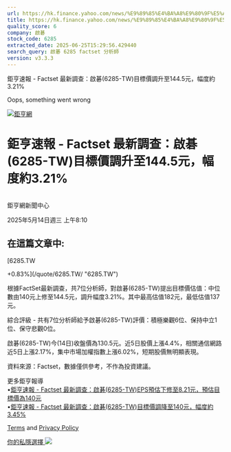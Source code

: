 ```yaml
---
url: https://hk.finance.yahoo.com/news/%E9%89%85%E4%BA%A8%E9%80%9F%E5%A0%B1-factset-%E6%9C%80%E6%96%B0%E8%AA%BF%E6%9F%A5-%E5%95%9F%E7%A2%81-6285-121023986.html
title: https://hk.finance.yahoo.com/news/%E9%89%85%E4%BA%A8%E9%80%9F%E5%A0%B1-factset-%E6%9C%80%E6%96%B0%E8
quality_score: 6
company: 啟碁
stock_code: 6285
extracted_date: 2025-06-25T15:29:56.429440
search_query: 啟碁 6285 factset 分析師
version: v3.3.3
---
```


鉅亨速報 - Factset 最新調查：啟碁(6285-TW)目標價調升至144.5元，幅度約3.21% 


Oops, something went wrong

 

[![鉅亨網](https://s.yimg.com/ny/api/res/1.2/UM5hrThmhlnSiBO4o4qlLg--/YXBwaWQ9aGlnaGxhbmRlcjt3PTE0NjtoPTQ4O2NmPXdlYnA-/https://s.yimg.com/os/creatr-uploaded-images/2020-01/147c7630-36ab-11ea-ae7c-5ee7a0016555)](http://www.cnyes.com/ "鉅亨網")

# 鉅亨速報 - Factset 最新調查：啟碁(6285-TW)目標價調升至144.5元，幅度約3.21%

![](data:image/gif;base64,R0lGODlhAQABAIAAAAAAAP///ywAAAAAAQABAAACAUwAOw==)

鉅亨網新聞中心

2025年5月14日週三 上午8:10

## 在這篇文章中:

[6285.TW

+0.83%](/quote/6285.TW/ "6285.TW")

根據FactSet最新調查，共7位分析師，對啟碁(6285-TW)提出目標價估值：中位數由140元上修至144.5元，調升幅度3.21%。其中最高估值182元，最低估值137元。

綜合評級 - 共有7位分析師給予啟碁(6285-TW)評價：積極樂觀6位、保持中立1位、保守悲觀0位。

啟碁(6285-TW)今(14日)收盤價為130.5元。近5日股價上漲4.4%，相關通信網路近5日上漲2.17%，集中市場加權指數上漲6.02%，短期股價無明顯表現。

資料來源：Factset，數據僅供參考，不作為投資建議。

更多鉅亨報導  
•[鉅亨速報 - Factset 最新調查：啟碁(6285-TW)EPS預估下修至8.21元，預估目標價為140元](https://news.cnyes.com/news/id/5979020?utm_source=yahoo&utm_medium=RSS&utm_campaign=relate)  
•[鉅亨速報 - Factset 最新調查：啟碁(6285-TW)目標價調降至140元，幅度約3.45%](https://news.cnyes.com/news/id/5973562?utm_source=yahoo&utm_medium=RSS&utm_campaign=relate)

[Terms](https://guce.yahoo.com/terms?locale=zh-Hant-HK)  and [Privacy Policy](https://guce.yahoo.com/privacy-policy?locale=zh-Hant-HK)

[你的私隱選擇 ![](https://s.yimg.com/dv/static/siteApp/img/privacy-choice-control.png)](https://guce.yahoo.com/state-controls?locale=zh-Hant-HK&state=VA)